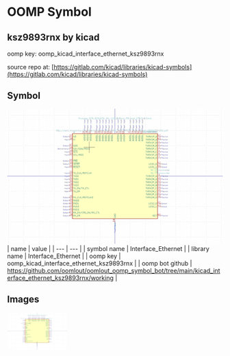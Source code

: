 # OOMP Symbol  
## ksz9893rnx  by kicad  
  
oomp key: oomp_kicad_interface_ethernet_ksz9893rnx  
  
source repo at: [https://gitlab.com/kicad/libraries/kicad-symbols](https://gitlab.com/kicad/libraries/kicad-symbols)  
## Symbol  
  
[![working.png](working_600.png)](working.png)  
| name | value | 
| --- | --- | 
| symbol name | Interface_Ethernet | 
| library name | Interface_Ethernet | 
| oomp key | oomp_kicad_interface_ethernet_ksz9893rnx | 
| oomp bot github | https://github.com/oomlout/oomlout_oomp_symbol_bot/tree/main/kicad_interface_ethernet_ksz9893rnx/working | 
## Images  
  
[![working.png](working_140.png)](working.png)  
